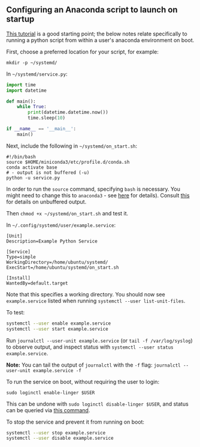## Configuring an Anaconda script to launch on startup

[This tutorial](https://github.com/torfsen/python-systemd-tutorial) is a good starting point; the below notes relate specifically to running a python script from within a user's anaconda environment on boot.

First, choose a preferred location for your script, for example:

```
mkdir -p ~/systemd/
```

In `~/systemd/service.py`:

```python
import time
import datetime

def main():
    while True:
        print(datetime.datetime.now())
        time.sleep(10)

if __name__ == '__main__':
    main()
```

Next, include the following in `~/systemd/on_start.sh`:

```
#!/bin/bash
source $HOME/miniconda3/etc/profile.d/conda.sh
conda activate base
# - output is not buffered (-u)
python -u service.py
```

In order to run the `source` command, specifying `bash` is necessary. You might need to change this to `anaconda3` - see [here](https://github.com/conda/conda/issues/7980#issuecomment-441358406) for details). Consult [this](https://github.com/torfsen/python-systemd-tutorial#stdout-and-stderr) for details on unbuffered output.


Then `chmod +x ~/systemd/on_start.sh` and test it.


In `~/.config/systemd/user/example.service`:

```
[Unit]
Description=Example Python Service

[Service]
Type=simple
WorkingDirectory=/home/ubuntu/systemd/
ExecStart=/home/ubuntu/systemd/on_start.sh

[Install]
WantedBy=default.target
```

Note that this specifies a working directory. You should now see `example.service` listed when running `systemctl --user list-unit-files`.

To test:

```bash
systemctl --user enable example.service
systemctl --user start example.service
```

Run `journalctl --user-unit example.service` (or `tail -f /var/log/syslog`) to observe output, and inspect status with `systemctl --user status example.service`.

**Note:** You can tail the output of `journalctl` with the `-f` flag: `journalctl --user-unit example.service -f`

To run the service on boot, without requiring the user to login:

`sudo loginctl enable-linger $USER`

This can be undone with `sudo loginctl disable-linger $USER`, and status can be queried via [this command](https://serverfault.com/questions/846441/loginctl-enable-linger-disable-linger-but-reading-linger-status).

To stop the service and prevent it from running on boot:

```bash
systemctl --user stop example.service
systemctl --user disable example.service
```
